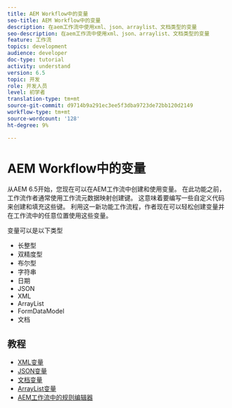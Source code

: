 ```yaml
---
title: AEM Workflow中的变量
seo-title: AEM Workflow中的变量
description: 在aem工作流中使用xml、json、arraylist、文档类型的变量
seo-description: 在aem工作流中使用xml、json、arraylist、文档类型的变量
feature: 工作流
topics: development
audience: developer
doc-type: tutorial
activity: understand
version: 6.5
topic: 开发
role: 开发人员
level: 初学者
translation-type: tm+mt
source-git-commit: d9714b9a291ec3ee5f3dba9723de72bb120d2149
workflow-type: tm+mt
source-wordcount: '128'
ht-degree: 9%

---
```



# AEM Workflow中的变量

从AEM 6.5开始，您现在可以在AEM工作流中创建和使用变量。 在此功能之前，工作流作者通常使用工作流元数据映射创建键。 这意味着要编写一些自定义代码来创建和填充这些键。 利用这一新功能工作流程，作者现在可以轻松创建变量并在工作流中的任意位置使用这些变量。

变量可以是以下类型

* 长整型
* 双精度型
* 布尔型
* 字符串
* 日期
* JSON
* XML
* ArrayList
* FormDataModel
* 文档

## 教程

* [XML变量](part1.md)
* [JSON变量](part2.md)
* [文档变量](part3.md)
* [ArrayList变量](part4.md)
* [AEM工作流中的规则编辑器](part5.md)
